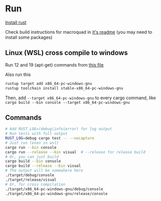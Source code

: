 # Run

[Install rust](https://www.rust-lang.org/tools/install)

Check build instructions for macroquad in [it's readme](https://github.com/not-fl3/macroquad#build-instructions) (you may need to install some packages)

## Linux (WSL) cross compile to windows

Run 12 and 19 (apt-get) commands from [this file](https://github.com/cross-rs/cross/blob/master/docker/Dockerfile.x86_64-pc-windows-gnu#L12) 

Also run this

```bash
rustup target add x86_64-pc-windows-gnu
rustup toolchain install stable-x86_64-pc-windows-gnu
```

Then, add `--target x86_64-pc-windows-gnu` to every cargo command, like `cargo build --bin console --target x86_64-pc-windows-gnu`

## Commands

```bash
# Add RUST_LOG=(debug|info|error) for log output
# Run tests with full output
RUST_LOG=debug cargo test -- --nocapture
# Just run (even in wsl)
cargo run --bin console
cargo run --release --bin visual  # --release for release build
# Or, you can just build
cargo build --bin console
cargo build --release --bin visual
# The output will be somewhere here
./target/debug/console
./target/release/visual
# Or, for cross compilation
./target/x86_64-pc-windows-gnu/debug/console
./target/x86_64-pc-windows-gnu/release/console
```
